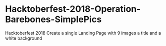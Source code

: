 # Hacktoberfest-2018-Operation-Barebones-SimplePics
Hacktoberfest 2018 Create a single Landing Page with 9 images a title and a white background
